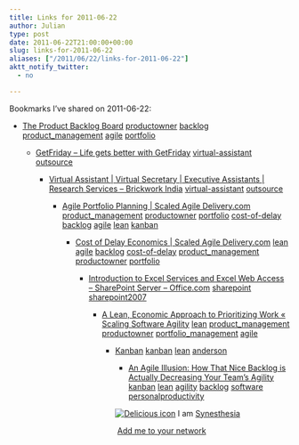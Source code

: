 ```yaml
---
title: Links for 2011-06-22
author: Julian
type: post
date: 2011-06-22T21:00:00+00:00
slug: links-for-2011-06-22 
aliases: ["/2011/06/22/links-for-2011-06-22"]
aktt_notify_twitter:
  - no

---
```

Bookmarks I&#8217;ve shared on 2011-06-22:

  * [The Product Backlog Board][1] 
    [productowner][2] [backlog][3] [product_management][4] [agile][5] [portfolio][6] </li> 
    
      * [GetFriday &#8211; Life gets better with GetFriday][7] 
        [virtual-assistant][8] [outsource][9] </li> 
        
          * [Virtual Assistant | Virtual Secretary | Executive Assistants | Research Services &#8211; Brickwork India][10] 
            [virtual-assistant][8] [outsource][9] </li> 
            
              * [Agile Portfolio Planning | Scaled Agile Delivery.com][11] 
                [product_management][4] [productowner][2] [portfolio][6] [cost-of-delay][12] [backlog][3] [agile][5] [lean][13] [kanban][14] </li> 
                
                  * [Cost of Delay Economics | Scaled Agile Delivery.com][15] 
                    [lean][13] [agile][5] [backlog][3] [cost-of-delay][12] [product_management][4] [productowner][2] [portfolio][6] </li> 
                    
                      * [Introduction to Excel Services and Excel Web Access &#8211; SharePoint Server &#8211; Office.com][16] 
                        [sharepoint][17] [sharepoint2007][18] </li> 
                        
                          * [A Lean, Economic Approach to Prioritizing Work &laquo; Scaling Software Agility][19] 
                            [lean][13] [product_management][4] [productowner][2] [portfolio_management][20] [agile][5] </li> 
                            
                              * [Kanban][21] 
                                [kanban][14] [lean][13] [anderson][22] </li> 
                                
                                  * [An Agile Illusion: How That Nice Backlog is Actually Decreasing Your Team&rsquo;s Agility][23] 
                                    [kanban][14] [lean][13] [agility][24] [backlog][3] [software][25] [personalproductivity][26] </li> </ul> 
                                    
                                    <p class="deliciouslink">
                                      <a href="https://del.icio.us/synesthesia" title="See all my bookmarks on del.icio.us"><img src="https://www.synesthesia.co.uk/images/deliciousicon.jpg" alt="Delicious icon" /></a>&nbsp;I am <a href="https://del.icio.us/synesthesia" title="See all my bookmarks on del.icio.us">Synesthesia</a>
                                    </p>
                                    
                                    <p class="deliciouslink">
                                      <a href="https://del.icio.us/network?add=synesthesia" title="Add me to your del.icio.us network"><img src="https://www.synesthesia.co.uk/images/add.gif" alt="" /></a>&nbsp;<a href="https://del.icio.us/network?add=synesthesia" title="Add me to your del.icio.us network">Add me to your network</a>
                                    </p>

 [1]: https://www.romanpichler.com/blog/product-backlog/product-backlog-board
 [2]: https://www.delicious.com/synesthesia/productowner
 [3]: https://www.delicious.com/synesthesia/backlog
 [4]: https://www.delicious.com/synesthesia/product_management
 [5]: https://www.delicious.com/synesthesia/agile
 [6]: https://www.delicious.com/synesthesia/portfolio
 [7]: https://www.getfriday.com/
 [8]: https://www.delicious.com/synesthesia/virtual-assistant
 [9]: https://www.delicious.com/synesthesia/outsource
 [10]: https://www.brickworkindia.com/
 [11]: https://www.scaledagiledelivery.com/2011/04/22/agile-portfolio-planning
 [12]: https://www.delicious.com/synesthesia/cost-of-delay
 [13]: https://www.delicious.com/synesthesia/lean
 [14]: https://www.delicious.com/synesthesia/kanban
 [15]: https://www.scaledagiledelivery.com/2011/05/05/how-to-prioritize-your-backlog-using-economics
 [16]: https://office.microsoft.com/en-us/sharepoint-server-help/introduction-to-excel-services-and-excel-web-access-HA010105476.aspx
 [17]: https://www.delicious.com/synesthesia/sharepoint
 [18]: https://www.delicious.com/synesthesia/sharepoint2007
 [19]: https://scalingsoftwareagility.wordpress.com/2011/06/13/a-lean-economic-approach-to-prioritizing-work
 [20]: https://www.delicious.com/synesthesia/portfolio_management
 [21]: https://agilemanagement.net/index.php/site/comments/kanban_planning_and_estimation
 [22]: https://www.delicious.com/synesthesia/anderson
 [23]: https://scalingsoftwareagility.wordpress.com/2009/12/14/an-agile-illusion-how-that-nice-backlog-is-actually-decreasing-your-team%E2%80%99s-agility
 [24]: https://www.delicious.com/synesthesia/agility
 [25]: https://www.delicious.com/synesthesia/software
 [26]: https://www.delicious.com/synesthesia/personalproductivity